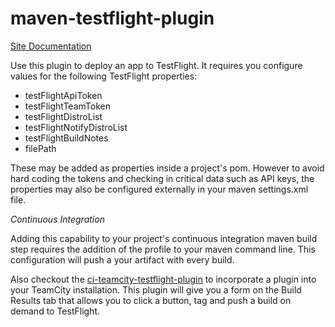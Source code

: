 maven-testflight-plugin
=======================

<a href="http://willowtreeapps.github.io/maven-testflight-plugin/index.html">Site Documentation</a>

Use this plugin to deploy an app to TestFlight. It requires you configure values for the following TestFlight properties:

<ul>
    <li>testFlightApiToken</li>
    <li>testFlightTeamToken</li>
    <li>testFlightDistroList</li>
    <li>testFlightNotifyDistroList</li>
    <li>testFlightBuildNotes</li>
    <li>filePath</li>
</ul>

These may be added as properties inside a project's pom.  However to avoid hard coding the tokens and checking
in critical data such as API keys, the properties may also be configured externally in your maven settings.xml file.


<em>Continuous Integration</em>

Adding this capability to your project's continuous integration maven build step requires the addition of the profile to
your maven command line.   This configuration will push a your artifact with every build.

Also checkout the <a href="https://github.com/willowtreeapps/ci-teamcity-testflight-plugin">ci-teamcity-testflight-plugin</a>
to incorporate a plugin into your TeamCity installation.  This plugin will give you a form on the Build Results tab that
allows you to click a button, tag and push a build on demand to TestFlight.

